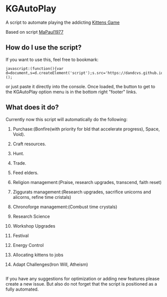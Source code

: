 # KGAutoPlay
A script to automate playing the addicting <a href="http://bloodrizer.ru/games/kittens/#">Kittens Game</a>

Based on script <a href="https://github.com/MaPaul1977/KittensGame">MaPaul1977</a>



## How do I use the script?

If you want to use this, feel free to bookmark:

    javascript:(function(){var d=document,s=d.createElement('script');s.src='https://dandcvs.github.io/KGAutoPlay/kitg.js';d.body.appendChild(s);})();

or just paste it directly into the console. Once loaded, the button to get to the KGAutoPlay option menu is in the bottom right "footer" links.


## What does it do?

Currently now this script will automatically do the following:

1. Purchase:(Bonfire(with priority for bld that accelerate progress), Space, Void).

1. Craft resources.

1. Hunt.

1. Trade.

1. Feed elders.

1. Religion management:(Praise, research upgrades, transcend, faith reset)

1. Ziggurats management:(Research upgrades, sacrifice unicorns and alicorns, refine time cristals)

1. Chronoforge management:(Combust time crystals)

1. Research Science

1. Workshop Upgrades

1. Festival

1. Energy Control

1. Allocating kittens to jobs

1. Adapt Challenges(Iron Will, Atheism)

##
If you have any suggestions for optimization or adding new features please create a new issue. But also do not forget that the script is positioned as a fully automated.